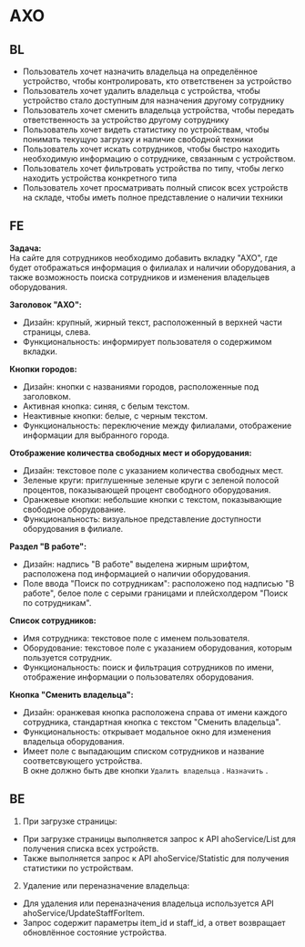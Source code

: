 # АХО

## BL
* Пользователь хочет назначить владельца на определённое устройство, чтобы контролировать, кто ответственен за устройство
* Пользователь хочет удалить владельца с устройства, чтобы устройство стало доступным для назначения другому сотруднику
* Пользователь хочет сменить владельца устройства, чтобы передать ответственность за устройство другому сотруднику
* Пользователь хочет видеть статистику по устройствам, чтобы понимать текущую загрузку и наличие свободной техники
* Пользователь хочет искать сотрудников, чтобы быстро находить необходимую информацию о сотруднике, связанным с устройством.
* Пользователь хочет фильтровать устройства по типу, чтобы легко находить устройства конкретного типа
* Пользователь хочет просматривать полный список всех устройств на складе, чтобы иметь полное представление о наличии техники

## FE

**Задача:**<br>
На сайте для сотрудников необходимо добавить вкладку "АХО", где будет отображаться информация о филиалах и наличии оборудования, а также возможность поиска сотрудников и изменения владельцев оборудования.

**Заголовок "АХО":**
* Дизайн: крупный, жирный текст, расположенный в верхней части страницы, слева.
* Функциональность: информирует пользователя о содержимом вкладки.

**Кнопки городов:**
* Дизайн: кнопки с названиями городов, расположенные под заголовком.
* Активная кнопка: синяя, с белым текстом.
* Неактивные кнопки: белые, с черным текстом.
* Функциональность: переключение между филиалами, отображение информации для выбранного города.

**Отображение количества свободных мест и оборудования:**
* Дизайн: текстовое поле с указанием количества свободных мест.
* Зеленые круги: приглушенные зеленые круги с зеленой полосой процентов, показывающей процент свободного оборудования.
* Оранжевые кнопки: небольшие кнопки с текстом, показывающие свободное оборудование.
* Функциональность: визуальное представление доступности оборудования в филиале.

**Раздел "В работе":**<br>
* Дизайн: надпись "В работе" выделена жирным шрифтом, расположена под информацией о наличии оборудования.
* Поле ввода "Поиск по сотрудникам": расположено под надписью "В работе", белое поле с серыми границами и плейсхолдером "Поиск по сотрудникам".


**Список сотрудников:**<br>
* Имя сотрудника: текстовое поле с именем пользователя.
* Оборудование: текстовое поле с указанием оборудования, которым пользуется сотрудник.
* Функциональность: поиск и фильтрация сотрудников по имени, отображение информации о пользователях оборудования.

**Кнопка "Сменить владельца":**
* Дизайн: оранжевая кнопка расположена справа от имени каждого сотрудника, стандартная кнопка с текстом "Сменить владельца".
* Функциональность: открывает модальное окно для изменения владельца оборудования.
* Имеет поле с выпадающим списком сотрудников и название соответсвующего устройства. <br>
В окне должно быть две кнопки `Удалить владельца` . `Назначить` .

## BE
1. При загрузке страницы:
* При загрузке страницы выполняется запрос к API ahoService/List для получения списка всех устройств.
* Также выполняется запрос к API ahoService/Statistic для получения статистики по устройствам.
2. Удаление или переназначение владельца:
* Для удаления или переназначения владельца используется API ahoService/UpdateStaffForItem.
* Запрос содержит параметры item_id и staff_id, а ответ возвращает обновлённое состояние устройства.
